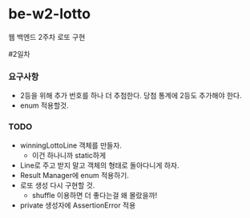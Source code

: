 # be-w2-lotto
웹 백엔드 2주차 로또 구현

#2일차
### 요구사항
* 2등을 위해 추가 번호를 하나 더 추첨한다. 당첨 통계에 2등도 추가해야 한다.
* enum 적용할것.

### TODO
* winningLottoLine 객체를 만들자.
  * 이건 하나니까 static하게
* Line<Integer>로 주고 받지 말고 객체의 형태로 돌아다니게 하자.
* Result Manager에 enum 적용하기.
* 로또 생성 다시 구현할 것.
  * shuffle 이용하면 더 좋다는걸 왜 몰랐을까!
* private 생성자에 AssertionError 적용